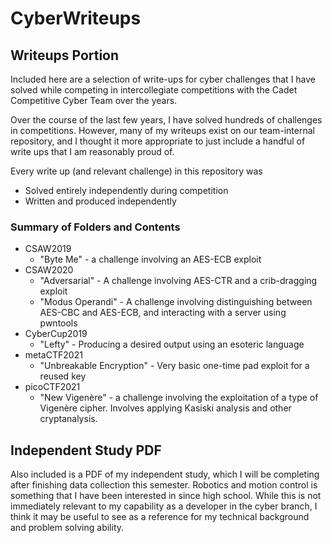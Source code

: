 # CyberWriteups

## Writeups Portion
Included here are a selection of write-ups for cyber challenges that I have solved while competing in intercollegiate competitions with the Cadet Competitive Cyber Team over the years.

Over the course of the last few years, I have solved hundreds of challenges in competitions. However, many of my writeups exist on our team-internal repository, and I thought it more appropriate to just include a handful of write ups that I am reasonably proud of.

Every write up (and relevant challenge) in this repository was
* Solved entirely independently during competition
* Written and produced independently

### Summary of Folders and Contents

 - CSAW2019
	 - "Byte Me" - a challenge involving an AES-ECB exploit
 - CSAW2020
	 - "Adversarial" - A challenge involving AES-CTR and a crib-dragging exploit
	 - "Modus Operandi" - A challenge involving distinguishing between AES-CBC and AES-ECB, and interacting with a server using pwntools
 - CyberCup2019
	 - "Lefty" - Producing a desired output using an esoteric language
 - metaCTF2021
	 - "Unbreakable Encryption" - Very basic one-time pad exploit for a reused key
 - picoCTF2021
	 - "New Vigenère" - a challenge involving the exploitation of a type of Vigenère cipher. Involves applying Kasiski analysis and other cryptanalysis.

## Independent Study PDF
Also included is a PDF of my independent study, which I will be completing after finishing data collection this semester. Robotics and motion control is something that I have been interested in since high school. While this is not immediately relevant to my capability as a developer in the cyber branch, I think it may be useful to see as a reference for my technical background and problem solving ability.
